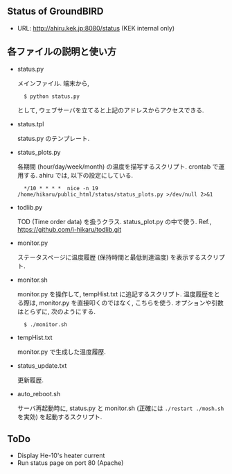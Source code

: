 Status of GroundBIRD
--------------------

- URL: http://ahiru.kek.jp:8080/status (KEK internal only)

各ファイルの説明と使い方
------------------------

- status.py

    メインファイル. 端末から,

        $ python status.py
        
    として, ウェブサーバを立てると上記のアドレスからアクセスできる.

- status.tpl

    status.py のテンプレート.

- status_plots.py

    各期間 (hour/day/week/month) の温度を描写するスクリプト.
	crontab で運用する. ahiru では, 以下の設定にしている.

        */10 * * * *  nice -n 19 /home/hikaru/public_html/status/status_plots.py >/dev/null 2>&1

- todlib.py

    TOD (Time order data) を扱うクラス. status_plot.py の中で使う.
	Ref., https://github.com/i-hikaru/todlib.git

- monitor.py

    ステータスページに温度履歴 (保持時間と最低到達温度) を表示するスクリプト.

- monitor.sh

    monitor.py を操作して, tempHist.txt に追記するスクリプト.
	温度履歴をとる際は, monitor.py を直接叩くのではなく, こちらを使う.
	オプションや引数はとらずに, 次のようにする.

	    $ ./monitor.sh

- tempHist.txt

    monitor.py で生成した温度履歴.

- status_update.txt

    更新履歴.
	
- auto_reboot.sh

    サーバ再起動時に, status.py と 
	monitor.sh (正確には `./restart ./mosh.sh` を実効) を起動するスクリプト.


ToDo
----

- Display He-10's heater current 
- Run status page on port 80 (Apache)
